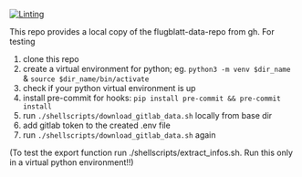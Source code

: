 [![Linting](https://github.com/Flugblatter/data/workflows/Lint/badge.svg)](https://github.com/Flugblatter/data/workflows/Lint/badge.svg)

This repo provides a local copy of the flugblatt-data-repo from gh.
For testing
1. clone this repo
2. create a virtual environment for python; eg. 
        `python3 -m venv $dir_name` & 
        `source $dir_name/bin/activate`
3. check if your python virtual environment is up
4. install pre-commit for hooks: `pip install pre-commit && pre-commit install`
6. run `./shellscripts/download_gitlab_data.sh` locally from base dir
7. add gitlab token to the created .env file
8. run `./shellscripts/download_gitlab_data.sh` again

(To test the export function run ./shellscripts/extract_infos.sh. Run this only in a virtual python environment!!)
